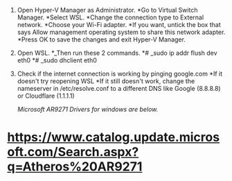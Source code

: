 1. Open Hyper-V Manager as Administrator.
   *Go to Virtual Switch Manager.
    *Select WSL.
    *Change the connection type to External network.
    *Choose your Wi-Fi adapter.
    *If you want, untick the box that says Allow management operating system to share this network adapter.
    *Press OK to save the changes and exit Hyper-V Manager.

2.  Open WSL.
    *_Then run these 2 commands.
    *# _sudo ip addr flush dev eth0 
    *# _sudo dhclient eth0
    
3.  Check if the internet connection is working by pinging google.com
    *If it doesn't try reopening WSL
    *If it still doesn't work, change the nameserver in /etc/resolve.conf to a different DNS like Google (8.8.8.8) or Cloudflare (1.1.1.1)


       _Microsoft AR9271 Drivers for windows are below._
# https://www.catalog.update.microsoft.com/Search.aspx?q=Atheros%20AR9271

